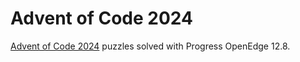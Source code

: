 # Advent of Code 2024

[Advent of Code 2024](https://adventofcode.com/2024) puzzles solved with Progress OpenEdge 12.8.